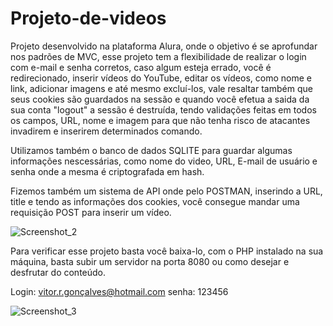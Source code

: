 # Projeto-de-videos
Projeto desenvolvido na plataforma Alura, onde o objetivo é se aprofundar nos padrões de MVC, esse projeto tem a flexibilidade de realizar o login com e-mail e senha corretos, caso algum esteja errado, você é redirecionado, inserir vídeos do YouTube, editar os vídeos, como nome e link, adicionar imagens e até mesmo excluí-los, vale resaltar também que seus cookies são guardados na sessão e quando você efetua a saida da sua conta "logout" a sessão é destruída, tendo validações feitas em todos os campos, URL, nome e imagem para que não tenha risco de atacantes invadirem e inserirem determinados comando.

Utilizamos também o banco de dados SQLITE para guardar algumas informações nescessárias, como nome do video, URL, E-mail de usuário e senha onde a mesma é criptografada em hash.

Fizemos também um sistema de API onde pelo POSTMAN, inserindo a URL, title e tendo as informações dos cookies, você consegue mandar uma requisição POST para inserir um vídeo.

![Screenshot_2](https://github.com/Reichertt/Projeto-de-videos/assets/117548227/da7eb5af-cd79-4317-8443-d430f6d95a09)


Para verificar esse projeto basta você baixa-lo, com o PHP instalado na sua máquina, basta subir um servidor na porta 8080 ou como desejar e desfrutar do conteúdo.

Login: vitor.r.gonçalves@hotmail.com
senha: 123456


![Screenshot_3](https://github.com/Reichertt/Projeto-de-videos/assets/117548227/c302a7e0-a2b0-4403-9b09-11b8923809b7)
